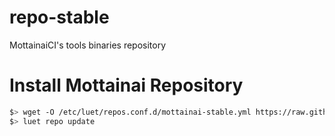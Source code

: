 # repo-stable
MottainaiCI's tools binaries repository

# Install Mottainai Repository

```bash
$> wget -O /etc/luet/repos.conf.d/mottainai-stable.yml https://raw.githubusercontent.com/MottainaiCI/repo-stable/master/conf/repos.conf.d/mottainai-stable.yml
$> luet repo update
```
